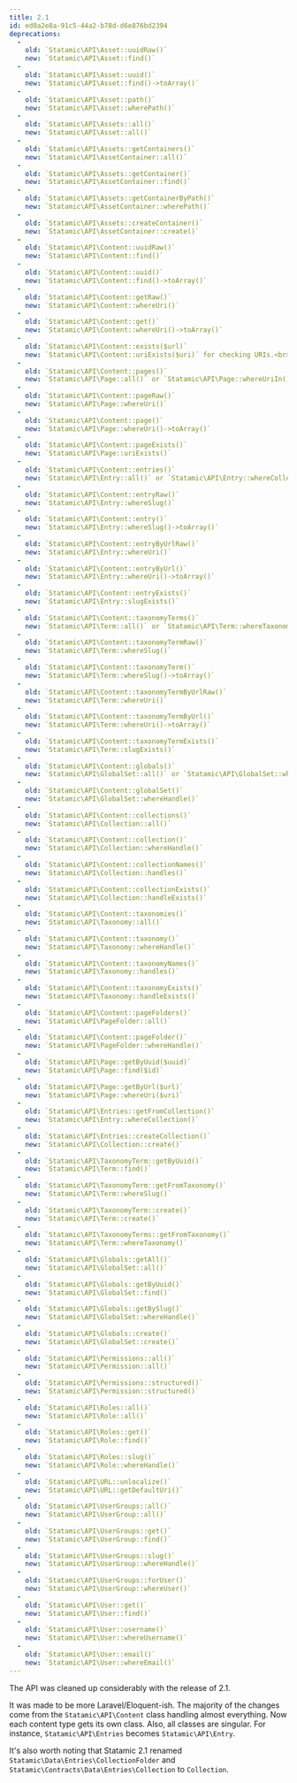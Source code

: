 ```yaml
---
title: 2.1
id: ed0a2e8a-91c5-44a2-b78d-d6e876bd2394
deprecations:
  -
    old: `Statamic\API\Asset::uuidRaw()`
    new: `Statamic\API\Asset::find()`
  -
    old: `Statamic\API\Asset::uuid()`
    new: `Statamic\API\Asset::find()->toArray()`
  -
    old: `Statamic\API\Asset::path()`
    new: `Statamic\API\Asset::wherePath()`
  -
    old: `Statamic\API\Assets::all()`
    new: `Statamic\API\Asset::all()`
  -
    old: `Statamic\API\Assets::getContainers()`
    new: `Statamic\API\AssetContainer::all()`
  -
    old: `Statamic\API\Assets::getContainer()`
    new: `Statamic\API\AssetContainer::find()`
  -
    old: `Statamic\API\Assets::getContainerByPath()`
    new: `Statamic\API\AssetContainer::wherePath()`
  -
    old: `Statamic\API\Assets::createContainer()`
    new: `Statamic\API\AssetContainer::create()`
  -
    old: `Statamic\API\Content::uuidRaw()`
    new: `Statamic\API\Content::find()`
  -
    old: `Statamic\API\Content::uuid()`
    new: `Statamic\API\Content::find()->toArray()`
  -
    old: `Statamic\API\Content::getRaw()`
    new: `Statamic\API\Content::whereUri()`
  -
    old: `Statamic\API\Content::get()`
    new: `Statamic\API\Content::whereUri()->toArray()`
  -
    old: `Statamic\API\Content::exists($url)`
    new: `Statamic\API\Content::uriExists($uri)` for checking URIs.<br>`Statamic\API\Content::exists()` is now for checking by IDs.
  -
    old: `Statamic\API\Content::pages()`
    new: `Statamic\API\Page::all()` or `Statamic\API\Page::whereUriIn()`
  -
    old: `Statamic\API\Content::pageRaw()`
    new: `Statamic\API\Page::whereUri()`
  -
    old: `Statamic\API\Content::page()`
    new: `Statamic\API\Page::whereUri()->toArray()`
  -
    old: `Statamic\API\Content::pageExists()`
    new: `Statamic\API\Page::uriExists()`
  -
    old: `Statamic\API\Content::entries()`
    new: `Statamic\API\Entry::all()` or `Statamic\API\Entry::whereCollection()`
  -
    old: `Statamic\API\Content::entryRaw()`
    new: `Statamic\API\Entry::whereSlug()`
  -
    old: `Statamic\API\Content::entry()`
    new: `Statamic\API\Entry::whereSlug()->toArray()`
  -
    old: `Statamic\API\Content::entryByUrlRaw()`
    new: `Statamic\API\Entry::whereUri()`
  -
    old: `Statamic\API\Content::entryByUrl()`
    new: `Statamic\API\Entry::whereUri()->toArray()`
  -
    old: `Statamic\API\Content::entryExists()`
    new: `Statamic\API\Entry::slugExists()`
  -
    old: `Statamic\API\Content::taxonomyTerms()`
    new: `Statamic\API\Term::all()` or `Statamic\API\Term::whereTaxonomy()`
  -
    old: `Statamic\API\Content::taxonomyTermRaw()`
    new: `Statamic\API\Term::whereSlug()`
  -
    old: `Statamic\API\Content::taxonomyTerm()`
    new: `Statamic\API\Term::whereSlug()->toArray()`
  -
    old: `Statamic\API\Content::taxonomyTermByUrlRaw()`
    new: `Statamic\API\Term::whereUri()`
  -
    old: `Statamic\API\Content::taxonomyTermByUrl()`
    new: `Statamic\API\Term::whereUri()->toArray()`
  -
    old: `Statamic\API\Content::taxonomyTermExists()`
    new: `Statamic\API\Term::slugExists()`
  -
    old: `Statamic\API\Content::globals()`
    new: `Statamic\API\GlobalSet::all()` or `Statamic\API\GlobalSet::whereHandle()`
  -
    old: `Statamic\API\Content::globalSet()`
    new: `Statamic\API\GlobalSet::whereHandle()`
  -
    old: `Statamic\API\Content::collections()`
    new: `Statamic\API\Collection::all()`
  -
    old: `Statamic\API\Content::collection()`
    new: `Statamic\API\Collection::whereHandle()`
  -
    old: `Statamic\API\Content::collectionNames()`
    new: `Statamic\API\Collection::handles()`
  -
    old: `Statamic\API\Content::collectionExists()`
    new: `Statamic\API\Collection::handleExists()`
  -
    old: `Statamic\API\Content::taxonomies()`
    new: `Statamic\API\Taxonomy::all()`
  -
    old: `Statamic\API\Content::taxonomy()`
    new: `Statamic\API\Taxonomy::whereHandle()`
  -
    old: `Statamic\API\Content::taxonomyNames()`
    new: `Statamic\API\Taxonomy::handles()`
  -
    old: `Statamic\API\Content::taxonomyExists()`
    new: `Statamic\API\Taxonomy::handleExists()`
  -
    old: `Statamic\API\Content::pageFolders()`
    new: `Statamic\API\PageFolder::all()`
  -
    old: `Statamic\API\Content::pageFolder()`
    new: `Statamic\API\PageFolder::whereHandle()`
  -
    old: `Statamic\API\Page::getByUuid($uuid)`
    new: `Statamic\API\Page::find($id)`
  -
    old: `Statamic\API\Page::getByUrl($url)`
    new: `Statamic\API\Page::whereUri($uri)`
  -
    old: `Statamic\API\Entries::getFromCollection()`
    new: `Statamic\API\Entry::whereCollection()`
  -
    old: `Statamic\API\Entries::createCollection()`
    new: `Statamic\API\Collection::create()`
  -
    old: `Statamic\API\TaxonomyTerm::getByUuid()`
    new: `Statamic\API\Term::find()`
  -
    old: `Statamic\API\TaxonomyTerm::getFromTaxonomy()`
    new: `Statamic\API\Term::whereSlug()`
  -
    old: `Statamic\API\TaxonomyTerm::create()`
    new: `Statamic\API\Term::create()`
  -
    old: `Statamic\API\TaxonomyTerms::getFromTaxonomy()`
    new: `Statamic\API\Term::whereTaxonomy()`
  -
    old: `Statamic\API\Globals::getAll()`
    new: `Statamic\API\GlobalSet::all()`
  -
    old: `Statamic\API\Globals::getByUuid()`
    new: `Statamic\API\GlobalSet::find()`
  -
    old: `Statamic\API\Globals::getBySlug()`
    new: `Statamic\API\GlobalSet::whereHandle()`
  -
    old: `Statamic\API\Globals::create()`
    new: `Statamic\API\GlobalSet::create()`
  -
    old: `Statamic\API\Permissions::all()`
    new: `Statamic\API\Permission::all()`
  -
    old: `Statamic\API\Permissions::structured()`
    new: `Statamic\API\Permission::structured()`
  -
    old: `Statamic\API\Roles::all()`
    new: `Statamic\API\Role::all()`
  -
    old: `Statamic\API\Roles::get()`
    new: `Statamic\API\Role::find()`
  -
    old: `Statamic\API\Roles::slug()`
    new: `Statamic\API\Role::whereHandle()`
  -
    old: `Statamic\API\URL::unlocalize()`
    new: `Statamic\API\URL::getDefaultUri()`
  -
    old: `Statamic\API\UserGroups::all()`
    new: `Statamic\API\UserGroup::all()`
  -
    old: `Statamic\API\UserGroups::get()`
    new: `Statamic\API\UserGroup::find()`
  -
    old: `Statamic\API\UserGroups::slug()`
    new: `Statamic\API\UserGroup::whereHandle()`
  -
    old: `Statamic\API\UserGroups::forUser()`
    new: `Statamic\API\UserGroup::whereUser()`
  -
    old: `Statamic\API\User::get()`
    new: `Statamic\API\User::find()`
  -
    old: `Statamic\API\User::username()`
    new: `Statamic\API\User::whereUsername()`
  -
    old: `Statamic\API\User::email()`
    new: `Statamic\API\User::whereEmail()`
---
```

The API was cleaned up considerably with the release of 2.1.

It was made to be more Laravel/Eloquent-ish. The majority of the changes come from the `Statamic\API\Content` class handling almost everything. Now each content type gets its own class. Also, all classes are singular. For instance, `Statamic\API\Entries` becomes `Statamic\API\Entry`.

It's also worth noting that Statamic 2.1 renamed `Statamic\Data\Entries\CollectionFolder` and `Statamic\Contracts\Data\Entries\Collection` to `Collection`.
